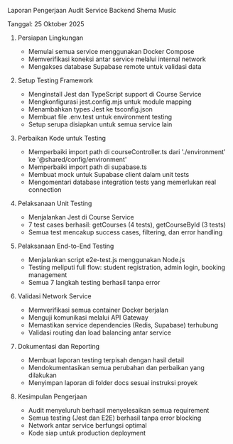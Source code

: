 Laporan Pengerjaan Audit Service Backend Shema Music

Tanggal: 25 Oktober 2025

1. Persiapan Lingkungan
   - Memulai semua service menggunakan Docker Compose
   - Memverifikasi koneksi antar service melalui internal network
   - Mengakses database Supabase remote untuk validasi data

2. Setup Testing Framework
   - Menginstall Jest dan TypeScript support di Course Service
   - Mengkonfigurasi jest.config.mjs untuk module mapping
   - Menambahkan types Jest ke tsconfig.json
   - Membuat file .env.test untuk environment testing
   - Setup serupa disiapkan untuk semua service lain

3. Perbaikan Kode untuk Testing
   - Memperbaiki import path di courseController.ts dari './environment' ke '@shared/config/environment'
   - Memperbaiki import path di supabase.ts
   - Membuat mock untuk Supabase client dalam unit tests
   - Mengomentari database integration tests yang memerlukan real connection

4. Pelaksanaan Unit Testing
   - Menjalankan Jest di Course Service
   - 7 test cases berhasil: getCourses (4 tests), getCourseById (3 tests)
   - Semua test mencakup success cases, filtering, dan error handling

5. Pelaksanaan End-to-End Testing
   - Menjalankan script e2e-test.js menggunakan Node.js
   - Testing meliputi full flow: student registration, admin login, booking management
   - Semua 7 langkah testing berhasil tanpa error

6. Validasi Network Service
   - Memverifikasi semua container Docker berjalan
   - Menguji komunikasi melalui API Gateway
   - Memastikan service dependencies (Redis, Supabase) terhubung
   - Validasi routing dan load balancing antar service

7. Dokumentasi dan Reporting
   - Membuat laporan testing terpisah dengan hasil detail
   - Mendokumentasikan semua perubahan dan perbaikan yang dilakukan
   - Menyimpan laporan di folder docs sesuai instruksi proyek

8. Kesimpulan Pengerjaan
   - Audit menyeluruh berhasil menyelesaikan semua requirement
   - Semua testing (Jest dan E2E) berhasil tanpa error blocking
   - Network antar service berfungsi optimal
   - Kode siap untuk production deployment